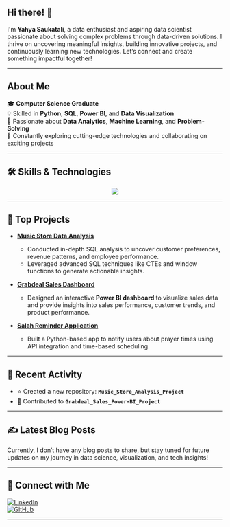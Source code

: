 ## Hi there! 👋  

I'm **Yahya Saukatali**, a data enthusiast and aspiring data scientist passionate about solving complex problems through data-driven solutions. I thrive on uncovering meaningful insights, building innovative projects, and continuously learning new technologies. Let’s connect and create something impactful together!  

---

## About Me  

🎓 **Computer Science Graduate**  
💡 Skilled in **Python**, **SQL**, **Power BI**, and **Data Visualization**  
🌟 Passionate about **Data Analytics**, **Machine Learning**, and **Problem-Solving**  
📖 Constantly exploring cutting-edge technologies and collaborating on exciting projects  

---

## 🛠️ Skills & Technologies
<p align="center">
  <a href="https://go-skill-icons.vercel.app/">
    <img
      src="https://go-skill-icons.vercel.app/api/icons?i=py,excel,linkedin,aws,numpy,tensorflow,pycharm,replit,sklearn,html,css,js,github,mysql,postgres,vscode,chatgpt,leetcode,matplotlib,pandas,pytorch,scipy,seaborn,tableau,tensorflow"
    />
  </a>
</p>

---

## 🚀 Top Projects  

- **[Music Store Data Analysis](https://github.com/yahyabigceo/Music_Store_Analysis_Project)**  
  - Conducted in-depth SQL analysis to uncover customer preferences, revenue patterns, and employee performance.  
  - Leveraged advanced SQL techniques like CTEs and window functions to generate actionable insights.  

- **[Grabdeal Sales Dashboard](https://github.com/yahyabigceo/Grabdeal_Sales_Power-BI_project)**  
  - Designed an interactive **Power BI dashboard** to visualize sales data and provide insights into sales performance, customer trends, and product performance.  

- **[Salah Reminder Application](https://github.com/yahyabigceo/basic_python_projects)**  
  - Built a Python-based app to notify users about prayer times using API integration and time-based scheduling.  

---

## 🔄 Recent Activity  

- ⭐ Created a new repository: **`Music_Store_Analysis_Project`**  
- 🔄 Contributed to **`Grabdeal_Sales_Power-BI_Project`**  

---

## ✍️ Latest Blog Posts  

Currently, I don’t have any blog posts to share, but stay tuned for future updates on my journey in data science, visualization, and tech insights!  

---

## 🤝 Connect with Me  

[![LinkedIn](https://img.shields.io/badge/LinkedIn-Connect-blue?style=for-the-badge&logo=linkedin)](https://www.linkedin.com/in/yahya-saukatali-833061328/)  
[![GitHub](https://img.shields.io/badge/GitHub-Follow-black?style=for-the-badge&logo=github)](https://github.com/yahyabigceo)  

---  

